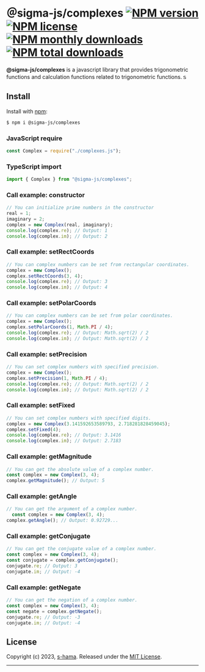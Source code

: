 # ＠sigma-js/complexes [![NPM version](https://img.shields.io/npm/v/@sigma-js/complexes.svg?style=flat)](https://www.npmjs.com/package/@sigma-js/complexes) [![NPM license](https://img.shields.io/github/license/s-hama/sigma-js-complexes.svg)](https://github.com/s-hama/sigma-js-complexes/blob/master/LICENSE) [![NPM monthly downloads](https://img.shields.io/npm/dm/@sigma-js/complexes.svg?style=flat)](https://npmjs.org/package/@sigma-js/complexes) [![NPM total downloads](https://img.shields.io/npm/dt/@sigma-js/complexes.svg?style=flat)](https://npmjs.org/package/@sigma-js/complexes)

**@sigma-js/complexes** is a javascript library that provides trigonometric functions and calculation functions related to trigonometric functions.ｓ

## Install

Install with [npm](https://www.npmjs.com/):

```sh
$ npm i @sigma-js/complexes
```

### JavaScript require

```js
const Complex = require("./complexes.js");
```

### TypeScript import

```js
import { Complex } from "@sigma-js/complexes";
```

### Call example: constructor

```js
// You can initialize prime numbers in the constructor
real = 1;
imaginary = 2;
complex = new Complex(real, imaginary);
console.log(complex.re); // Output: 1
console.log(complex.im); // Output: 2
```

### Call example: setRectCoords

```js
// You can complex numbers can be set from rectangular coordinates.
complex = new Complex();
complex.setRectCoords(3, 4);
console.log(complex.re); // Output: 3
console.log(complex.im); // Output: 4
```

### Call example: setPolarCoords

```js
// You can complex numbers can be set from polar coordinates.
complex = new Complex();
complex.setPolarCoords(1, Math.PI / 4);
console.log(complex.re); // Output: Math.sqrt(2) / 2
console.log(complex.im); // Output: Math.sqrt(2) / 2
```

### Call example: setPrecision

```js
// You can set complex numbers with specified precision.
complex = new Complex();
complex.setPrecision(1, Math.PI / 4);
console.log(complex.re); // Output: Math.sqrt(2) / 2
console.log(complex.im); // Output: Math.sqrt(2) / 2
```

### Call example: setFixed

```js
// You can set complex numbers with specified digits.
complex = new Complex(3.141592653589793, 2.718281828459045);
complex.setFixed(4);
console.log(complex.re); // Output: 3.1416
console.log(complex.im); // Output: 2.7183
```

### Call example: getMagnitude

```js
// You can get the absolute value of a complex number.
const complex = new Complex(3, 4);
complex.getMagnitude(); // Output: 5
```

### Call example: getAngle

```js
// You can get the argument of a complex number.
  const complex = new Complex(3, 4);
complex.getAngle(); // Output: 0.92729...
```

### Call example: getConjugate

```js
// You can get the conjugate value of a complex number.
const complex = new Complex(3, 4);
const conjugate = complex.getConjugate();
conjugate.re; // Output: 3
conjugate.im; // Output: -4
```

### Call example: getNegate

```js
// You can get the negation of a complex number.
const complex = new Complex(3, 4);
const negate = complex.getNegate();
conjugate.re; // Output: -3
conjugate.im; // Output: -4
```

## License

Copyright (c) 2023, [s-hama](https://github.com/s-hama).
Released under the [MIT License](LICENSE).

---

